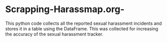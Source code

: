 # Scrapping-Harassmap.org-
This python code collects all the reported sexual harassment incidents and stores it in a table using the DataFrame. This was collected for increasing the accuracy of the sexual harassment tracker.
